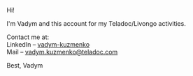 Hi!

I'm Vadym and this account for my Teladoc/Livongo activities.

Contact me at:
<br />LinkedIn – [vadym-kuzmenko](https://www.linkedin.com/in/vadym-kuzmenko/)
<br />Mail – vadym.kuzmenko@teladoc.com

Best,
Vadym
